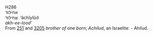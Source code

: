 H286  
אחילוּד  
אֲחִילוּד ‎ ‘ăchı̂ylûd  
*akh-ee-lood‘*  
From [251](h0251) and [3205](h3205) *brother* *of* one *born*;
*Achilud*, an Israelite: - Ahilud.  
